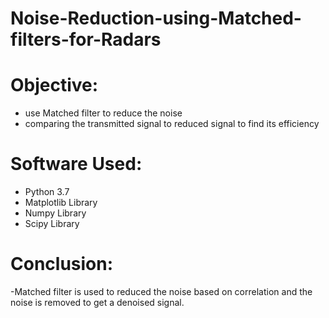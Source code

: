 # Noise-Reduction-using-Matched-filters-for-Radars

# Objective:
  - use Matched filter to reduce the noise
  - comparing the transmitted signal to reduced signal to find its efficiency
 
# Software Used:
  - Python 3.7
  - Matplotlib Library
  - Numpy Library
  - Scipy Library
# Conclusion:
-Matched filter is used to reduced the noise based on correlation and the noise is removed to get a denoised signal.
